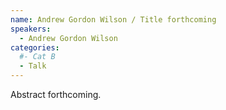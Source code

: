 ```yaml
---
name: Andrew Gordon Wilson / Title forthcoming
speakers:
  - Andrew Gordon Wilson
categories:
  #- Cat B
  - Talk
---
```


Abstract forthcoming.